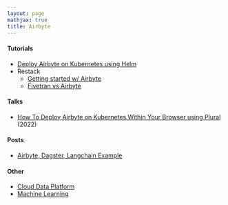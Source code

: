 ```yaml
---
layout: page
mathjax: true
title: Airbyte
---
```


#### Tutorials
* [Deploy Airbyte on Kubernetes using Helm](https://docs.airbyte.com/deploying-airbyte/on-kubernetes-via-helm/)
* Restack
  * [Getting started w/ Airbyte](https://www.restack.io/docs/airbyte-kahan-getting-started)
  * [Fivetran vs Airbyte](https://www.restack.io/docs/fivetran-vs-airbyte)

#### Talks
* [How To Deploy Airbyte on Kubernetes Within Your Browser using Plural](https://www.youtube.com/watch?v=ydLv8B8gB2k) (2022)

#### Posts
* [Airbyte, Dagster, Langchain Example](/_posts/2023-07-04-airbyte-dagster-langchain-example)

#### Other
* [Cloud Data Platform](../cloud_data_platform.md)
* [Machine Learning](../machine_learning.md)

